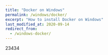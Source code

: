 ```yaml
---
title: "Docker on Windows"
permalink: /windows/docker/
excerpt: "How to install Docker on Windows"
last_modified_at: 2020-09-14
redirect_from:
  - /windows-docker/
---
```


23434